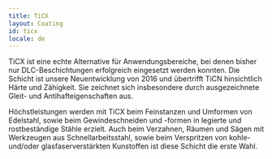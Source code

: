 ```yaml
---
title: TiCX
layout: Coating
id: ticx
locale: de
---
```

TiCX ist eine echte Alternative für Anwendungsbereiche, bei denen bisher nur DLC-Beschichtungen erfolgreich eingesetzt werden konnten. Die Schicht ist unsere Neuentwicklung von 2016 und übertrifft TiCN hinsichtlich Härte und Zähigkeit. Sie zeichnet sich insbesondere durch ausgezeichnete Gleit- und Antihafteigenschaften aus.

Höchstleistungen werden mit TiCX beim Feinstanzen und Umformen von Edelstahl, sowie beim Gewindeschneiden und -formen in legierte und rostbeständige Stähle erzielt. Auch beim Verzahnen, Räumen und Sägen mit Werkzeugen aus Schnellarbeitsstahl, sowie beim Verspritzen von kohle- und/oder glasfaserverstärkten Kunstoffen ist diese Schicht die erste Wahl.
